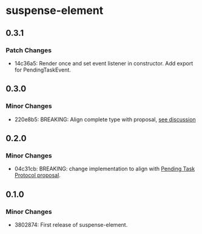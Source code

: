 # suspense-element

## 0.3.1

### Patch Changes

- 14c36a5: Render once and set event listener in constructor. Add export for PendingTaskEvent.

## 0.3.0

### Minor Changes

- 220e8b5: BREAKING: Align complete type with proposal, [see discussion](https://github.com/webcomponents/community-protocols/pull/1#discussion_r654970854)

## 0.2.0

### Minor Changes

- 04c31cb: BREAKING: change implementation to align with [Pending Task Protocol proposal](https://github.com/webcomponents/community-protocols/pull/1).

## 0.1.0

### Minor Changes

- 3802874: First release of suspense-element.

